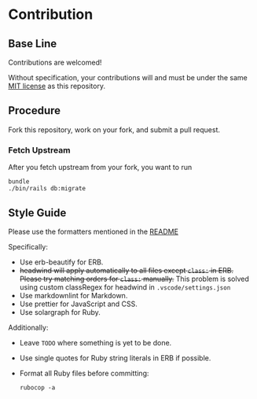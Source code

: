 # Contribution

## Base Line

Contributions are welcomed!

Without specification,
your contributions will and must be under the same
[MIT license](./LICENSE) as this repository.

## Procedure

Fork this repository,
work on your fork,
and submit a pull request.

### Fetch Upstream

After you fetch upstream from your fork,
you want to run

```shell
bundle
./bin/rails db:migrate
```

## Style Guide

Please use the formatters mentioned in the [README](./README.md)

Specifically:

- Use erb-beautify for ERB.
- ~~headwind will apply automatically to all files
    except `class:` in ERB.
    Please try matching orders for `class:` manually.~~
    This problem is solved using custom classRegex for headwind in `.vscode/settings.json`
- Use markdownlint for Markdown.
- Use prettier for JavaScript and CSS.
- Use solargraph for Ruby.

Additionally:

- Leave `TODO` where something is yet to be done.
- Use single quotes for Ruby string literals in ERB if possible.
- Format all Ruby files before committing:

    ```shell
    rubocop -a
    ```
